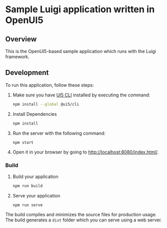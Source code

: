 # Sample Luigi application written in OpenUI5

## Overview

This is the OpenUI5-based sample application which runs with the Luigi framework.


## Development


To run this application, follow these steps:

1. Make sure you have [UI5 CLI](https://sap.github.io/ui5-tooling/pages/CLI/) installed by executing the command: 
    ```bash
    npm install --global @ui5/cli
    ```

2. Install Dependencies
    ```bash
    npm install
    ```
        
3. Run the server with the following command:
    ```bash
    npm start
    ```
    
4. Open it in your browser by going to [http://localhost:8080/index.html/](http://localhost:8080/index.html).


### Build

1. Build your application
    ```bash
    npm run build
    ```
    
2. Serve your application
    ```bash
    npm run serve
    ```


The build compiles and minimizes the source files for production usage.
The build generates a `dist` folder which you can serve using a web server.
